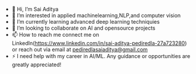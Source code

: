 - 👋 Hi, I’m Sai Aditya
- 👀 I’m interested in applied machinelearning,NLP,and computer vision
- 🌱 I’m currently learning advanced deep learning techniquies
- 💞️ I’m looking to collaborate on AI and opensource projects
- 📫 How to reach me connect me on LinkedIn(https://www.linkedin.com/in/sai-aditya-pediredla-27a723280) or reach out via email at pediredlasaiaditya@gmail.com
- ⚡ I need help with my career in AI/ML. Any guidance or opportunities are greatly appreciated!

<!---
saiaditya2006/saiaditya2006 is a ✨ special ✨ repository because its `README.md` (this file) appears on your GitHub profile.
You can click the Preview link to take a look at your changes.
--->
